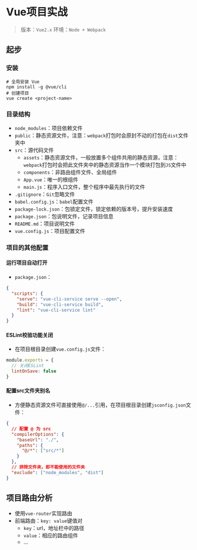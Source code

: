 # Vue项目实战

> 版本：`Vue2.x`
> 环境：`Node + Webpack`

## 起步

### 安装

```shell
# 全局安装 Vue
npm install -g @vue/cli
# 创建项目
vue create <project-name>
```

### 目录结构

- `node_modules`：项目依赖文件
- `public`：静态资源文件，注意：`webpack`打包时会原封不动的打包在`dist`文件夹中
- `src`：源代码文件
  - `assets`：静态资源文件，一般放置多个组件共用的静态资源，注意：`webpack`打包时会把此文件夹中的静态资源当作一个模块打包到`JS`文件中
  - `components`：非路由组件文件、全局组件
  - `App.vue`：唯一的根组件
  - `main.js`：程序入口文件，整个程序中最先执行的文件
- `.gitignore`：`Git`忽略文件
- `babel.config.js`：`babel`配置文件
- `package-lock.json`：包锁定文件，锁定依赖的版本号，提升安装速度
- `package.json`：包说明文件，记录项目信息
- `README.md`：项目说明文件
- `vue.config.js`：项目配置文件

### 项目的其他配置

#### 运行项目自动打开

- `package.json`：

```json
{
  "scripts": {
    "serve": "vue-cli-service serve --open",
    "build": "vue-cli-service build",
    "lint": "vue-cli-service lint"
  }
}
```

#### ESLint校验功能关闭

- 在项目根目录创建`vue.config.js`文件：

```javascript
module.exports = {
  // 关闭ESLint
  lintOnSave: false
}
```

#### 配置src文件夹别名

- 方便静态资源文件可直接使用`@/...`引用，在项目根目录创建`jsconfig.json`文件：

```json
{
  // 配置 @ 为 src
  "compilerOptions": {
    "baseUrl": "./",
    "paths": {
      "@/*": ["src/*"]
    }
  },
  // 排除文件夹，即不能使用的文件夹
  "exclude": ["node_modules", "dist"]
}
```

## 项目路由分析

- 使用`vue-router`实现路由
- 前端路由：`key: value`键值对
  - `key`：url，地址栏中的路径
  - `value`：相应的路由组件
  - ...
